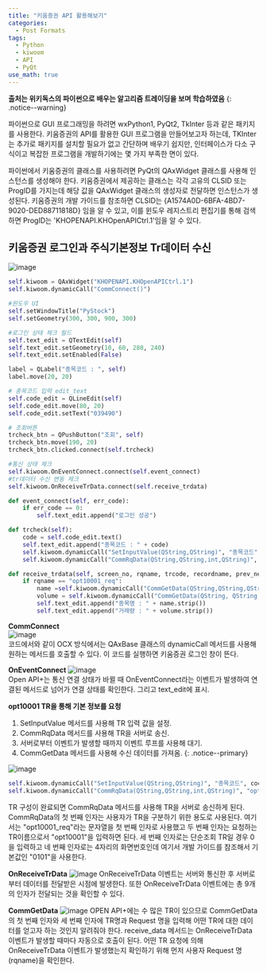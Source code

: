 ```yaml
---
title: "키움증권 API 활용해보기"
categories:
  - Post Formats
tags:
  - Python
  - kiwoom
  - API
  - PyQt
use_math: true
---
```

**출처는 위키독스의 파이썬으로 배우는 알고리즘 트레이딩을 보며 학습하였음**
{: .notice--warning}   

파이썬으로 GUI 프로그래밍을 하려면 wxPython1, PyQt2, TkInter 등과 같은 패키지를 사용한다. 키움증권의 API를 활용한 GUI 프로그램을 만들어보고자 하는데, TKInter는 추가로 패키지를 설치할 필요가 없고 간단하며 배우기 쉽지만, 인터페이스가 다소 구식이고 복잡한 프로그램을 개발하기에는 몇 가지 부족한 면이 있다.

파이썬에서 키움증권의 클래스를 사용하려면 PyQt의 QAxWidget 클래스를 사용해 인스턴스를 생성해야 한다. 키움증권에서 제공하는 클래스는 각각 고유의 CLSID 또는 ProgID를 가지는데 해당 값을 QAxWidget 클래스의 생성자로 전달하면 인스턴스가 생성된다.
키움증권의 개발 가이드를 참조하면 CLSID는 {A1574A0D-6BFA-4BD7-9020-DED88711818D} 임을 알 수 있고, 이를 윈도우 레지스트리 편집기를 통해 검색하면 ProgID는 'KHOPENAPI.KHOpenAPICtrl.1'임을 알 수 있다.
<br>

## 키움증권 로그인과 주식기본정보 Tr데이터 수신   
![image](https://user-images.githubusercontent.com/56333934/88310744-ff235100-cd4a-11ea-9688-b6d58f87ac7a.png)


```python
self.kiwoom = QAxWidget("KHOPENAPI.KHOpenAPICtrl.1")
self.kiwoom.dynamicCall("CommConnect()")   

#윈도우 UI
self.setWindowTitle("PyStock")
self.setGeometry(300, 300, 900, 300)

#로그인 상태 체크 필드
self.text_edit = QTextEdit(self)
self.text_edit.setGeometry(10, 60, 280, 240)
self.text_edit.setEnabled(False)

label = QLabel("종목코드 : ", self)
label.move(20, 20)

# 종목코드 입력 edit_text
self.code_edit = QLineEdit(self)
self.code_edit.move(80, 20)
self.code_edit.setText("039490")

# 조회버튼
trcheck_btn = QPushButton("조회", self)
trcheck_btn.move(190, 20)
trcheck_btn.clicked.connect(self.trcheck)

#통신 상태 체크
self.kiwoom.OnEventConnect.connect(self.event_connect)   
#tr데이터 수신 변동 체크
self.kiwoom.OnReceiveTrData.connect(self.receive_trdata)

def event_connect(self, err_code):
    if err_code == 0:
        self.text_edit.append("로그인 성공")

def trcheck(self):  
    code = self.code_edit.text()
    self.text_edit.append("종목코드 : " + code)
    self.kiwoom.dynamicCall("SetInputValue(QString,QString)", "종목코드", code)
    self.kiwoom.dynamicCall("CommRqData(QString,QString,int,QString)", "opt10001_req", "opt10001", 0, "0101")

def receive_trdata(self, screen_no, rqname, trcode, recordname, prev_next, data_len, err_code, msg1, msg2):
    if rqname == "opt10001_req":
        name =self.kiwoom.dynamicCall("CommGetData(QString,QString,QString,int,QString)",trcode, "", rqname, 0, "종목명")
        volume = self.kiwoom.dynamicCall("CommGetData(QString, QString,QString,int,QString)", trcode, "", rqname, 0, "거래량")
        self.text_edit.append("종목명 : " + name.strip())
        self.text_edit.append("거래량 : " + volume.strip())
```
**CommConnect**   
![image](https://user-images.githubusercontent.com/56333934/88305340-540f9900-cd44-11ea-9db3-4261a4e91269.png)<br>
코드에서와 같이 OCX 방식에서는 QAxBase 클래스의 dynamicCall 메서드를 사용해 원하는 메서드를 호출할 수 있다. 이 코드를 실행하면 키움증권 로그인 창이 뜬다.

**OnEventConnect**
![image](https://user-images.githubusercontent.com/56333934/88305746-d1d3a480-cd44-11ea-883b-b45b5b9c7aa6.png)<br>
Open API+는 통신 연결 상태가 바뀔 때 OnEventConnect라는 이벤트가 발생하여 연결된 메서드로 넘어가 연결 상태를 확인한다. 그리고 text_edit에 표시.

**opt10001 TR을 통해 기본 정보를 요청**

1. SetInputValue 메서드를 사용해 TR 입력 값을 설정.
2. CommRqData 메서드를 사용해 TR을 서버로 송신.
3. 서버로부터 이벤트가 발생할 때까지 이벤트 루프를 사용해 대기.
4. CommGetData 메서드를 사용해 수신 데이터를 가져옴.
{: .notice--primary}

![image](https://user-images.githubusercontent.com/56333934/88311298-ad2efb00-cd4b-11ea-9043-452d623a7dd6.png)

```python
self.kiwoom.dynamicCall("SetInputValue(QString,QString)", "종목코드", code)
self.kiwoom.dynamicCall("CommRqData(QString,QString,int,QString)", "opt10001_req", "opt10001", 0, "0101")
```
TR 구성이 완료되면 CommRqData 메서드를 사용해 TR을 서버로 송신하게 된다. CommRqData의 첫 번째 인자는 사용자가 TR을 구분하기 위한 용도로 사용된다. 여기서는 "opt10001_req"라는 문자열을 첫 번째 인자로 사용했고 두 번째 인자는 요청하는 TR이름으로서 "opt10001"을 입력하면 된다. 세 번째 인자로는 단순조회 TR일 경우 0을 입력하고 네 번째 인자로는 4자리의 화면번호인데 여기서 개발 가이드를 참조해서 기본값인 "0101"을 사용한다.

**OnReceiveTrData**
![image](https://user-images.githubusercontent.com/56333934/88312030-9c32b980-cd4c-11ea-81d4-27b71351ebe5.png)
OnReceiveTrData 이벤트는 서버와 통신한 후 서버로부터 데이터를 전달받은 시점에 발생한다. 또한 OnReceiveTrData 이벤트에는 총 9개의 인자가 전달되는 것을 확인할 수 있다.

**CommGetData**
![image](https://user-images.githubusercontent.com/56333934/88356068-8f8c8080-cda1-11ea-9882-04d978a86c7a.png)
OPEN API+에는 수 많은 TR이 있으므로 CommGetData의 첫 번째 인자와 세 번째 인자에 TR명과 Request 명을 입력해 어떤 TR에 대한 데이터를 얻고자 하는 것인지 알려줘야 한다. receive_data 메서드는 OnReceiveTrData 이벤트가 발생할 때마다 자동으로 호출이 된다. 어떤 TR 요청에 의해 OnReceiveTrData 이벤트가 발생했는지 확인하기 위해 먼저 사용자 Request 명(rqname)을 확인한다.
